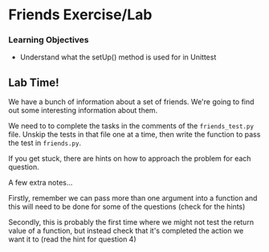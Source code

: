 # Friends Exercise/Lab

### Learning Objectives

- Understand what the setUp() method is used for in Unittest


## Lab Time!

We have a bunch of information about a set of friends.
We're going to find out some interesting information about them.

We need to to complete the tasks in the comments of the `friends_test.py` file.
Unskip the tests in that file one at a time, then write the function to pass the test in `friends.py`.

If you get stuck, there are hints on how to approach the problem for each question.

A few extra notes...

Firstly, remember we can pass more than one argument into a function and this will need to be done for some of the questions (check for the hints)

Secondly, this is probably the first time where we might not test the return value of a function, but instead check that it's completed the action we want it to (read the hint for question 4)

